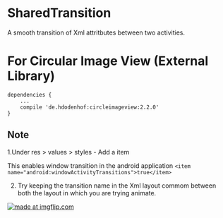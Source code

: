 # SharedTransition
A smooth transition of Xml attritbutes between two activities.

# For Circular Image View (External Library)
```
dependencies {
    ...
    compile 'de.hdodenhof:circleimageview:2.2.0'
}
```

Note
----
1.Under res > values > styles 
    - Add a item
    
  This enables window transition in the android application
    ```
    <item name="android:windowActivityTransitions">true</item>
     ```
     
2. Try keeping the transition name in the Xml layout commom between both the layout in which you are trying animate. 
       
        
<a href="https://imgflip.com/gif/27h7lz"><img src="https://i.imgflip.com/27h7lz.gif" title="made at imgflip.com"/></a>
        
